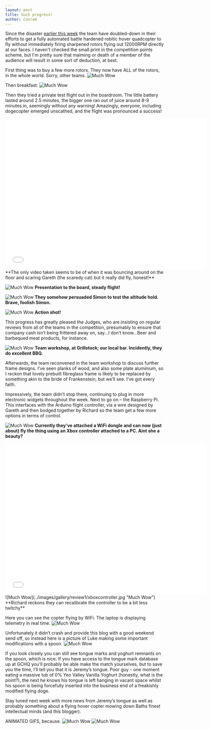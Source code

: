```yaml
---
layout: post
title: Such progress!
author: Conrad
---
```


Since the disaster [earlier this week](http://bmtwebdevs.github.io/DogeCopter/Maiden-Flight-Video/) the team have doubled-down in their efforts to get a fully automated battle hardened robitic hover quadcopter to fly without immediately firing sharpened rotors flying out 12000RPM directly at our faces. I haven't checked the small print in the competition points scheme, but I'm pretty sure that maiming or death of a member of the audience will result in some sort of deduction, at best.

First thing was to buy a few more rotors. They now have ALL of the rotors, in the whole world. Sorry, other teams.
![Much Wow](../images/gallery/review1/rotors.jpg "Much Wow")

Then breakfast:
![Much Wow](../images/gallery/review1/breakfast.jpg "Much Wow")

Then they tried a private test flight out in the boardroom. The little battery lasted around 2.5 minutes, the bigger one ran out of juice around 8-9 minutes in, seemingly without any warning! Amazingly, everyone, including dogecopter emerged unscathed, and the flight was pronounced a success! 

<iframe width="640" height="480" src="//www.youtube.com/embed/oT2VzKDB1co" frameborder="0" allowfullscreen></iframe>
**The only video taken seems to be of when it was bouncing around on the floor and scaring Gareth (the scaredy cat) but it really did fly, honest!**


![Much Wow](../images/gallery/review1/boardroom1.jpg "Much Wow")
**Presentation to the board, steady flight!**

![Much Wow](../images/gallery/review1/althold.jpg "Much Wow")
**They somehow persuaded Simon to test the altitude hold. Brave, foolish Simon.**

![Much Wow](../images/gallery/review1/boardroom2.jpg "Much Wow")
**Action shot!**

This progress has greatly pleased the Judges, who are insisting on regular reviews from all of the teams in the competition, presumably to ensure that company cash isn’t being frittered away on, say...I don’t know…Beer and barbequed meat products, for instance.

![Much Wow](../images/gallery/review1/designmeeting.jpg "Much Wow")
**Team workshop, at Grillstock; our local bar. Incidently, they do excellent BBQ.**

Afterwards, the team reconvened in the team workshop to discuss further frame designs. I’ve seen planks of wood, and also some plate aluminium, so I reckon that lovely prebuilt fibreglass frame is likely to be replaced by something akin to the bride of Frankenstein, but we’ll see. I’ve got every faith.

Impressively, the team didn’t stop there, continuing to plug in more electronic widgets throughout the week. Next to go on – the Raspberry Pi. This interfaces with the Arduino flight controller, via a wire designed by Gareth and then bodged together by Richard so the team get a few more options in terms of control. 

![Much Wow](../images/gallery/review1/picfull.jpg "Much Wow")
**Currently they’ve attached a WiFi dongle and can now (just about) fly the thing using an Xbox controller attached to a PC. Aint she a beauty?**

<iframe width="640" height="480" src="//www.youtube.com/embed/rUOmfPTZNbM" frameborder="0" allowfullscreen></iframe>
![Much Wow](../images/gallery/review1/xboxcontroller.jpg "Much Wow")
**Richard reckons they can recalibrate the controller to be a bit less twitchy**

Here you can see the copter flying by WiFi. The laptop is displaying telemetry in real time.
![Much Wow](../images/gallery/review1/telemetery.jpg "Much Wow")

Unfortunately it didn’t crash and provide this blog with a good weekend send off, so instead here is a picture of Luke making some important modifications with a spoon.
![Much Wow](../images/gallery/review1/spoon.jpg "Much Wow")

If you look closely you can still see tongue marks and yoghurt remnants on the spoon, which is nice. If you have access to the tongue mark database up at GCHQ you’ll probably be able make the match yourselves, but to save you the time, I’ll tell you that it is Jeremy’s tongue. Poor guy – one moment eating a massive tub of 0% Yeo Valley Vanilla Yoghurt (honestly, what is the point?), the next he knows his tongue is left hanging in vacant space whilst his spoon is being forcefully inserted into the business end of a freakishly modified flying doge.

Stay tuned next week with more news from Jeremy’s tongue as well as probably something about a flying hover copter mowing down Baths finest intellectual minds (and this blogger).

ANIMATED GIFS, because.
![Much Wow](../images/gallery/review1/animated1.gif "Much Wow")
![Much Wow](../images/gallery/review1/animated2.gif "Much Wow")